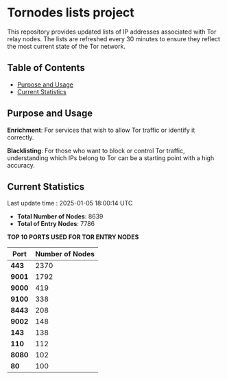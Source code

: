 # Tornodes lists project

This repository provides updated lists of IP addresses associated with Tor relay nodes. The lists are refreshed every 30 minutes to ensure they reflect the most current state of the Tor network.

## Table of Contents

- [Purpose and Usage](#purpose-and-usage)
- [Current Statistics](#current-statistics)


## Purpose and Usage

**Enrichment**: For services that wish to allow Tor traffic or identify it correctly.

**Blacklisting**: For those who want to block or control Tor traffic, understanding which IPs belong to Tor can be a starting point with a high accuracy.

## Current Statistics

Last update time : 2025-01-05 18:00:14 UTC

- **Total Number of Nodes**: 8639
- **Total of Entry Nodes**: 7786

**TOP 10 PORTS USED FOR TOR ENTRY NODES**

| **Port** | **Number of Nodes** |
|------|-----------------|
| **443**   | 2370  |
| **9001**   | 1792  |
| **9000**   | 419  |
| **9100**   | 338  |
| **8443**   | 208  |
| **9002**   | 148  |
| **143**   | 138  |
| **110**   | 112  |
| **8080**   | 102  |
| **80**   | 100  |

